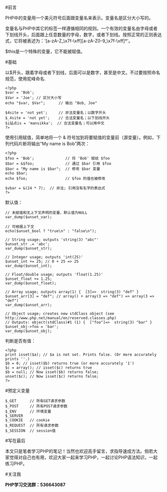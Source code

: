 #前言

PHP中的变量用一个美元符号后面跟变量名来表示。变量名是区分大小写的。

变量名与PHP中其它的标签一样遵循相同的规则。一个有效的变量名由字母或者下划线开头，后面跟上任意数量的字母，数字，或者下划线。按照正常的正则表达式，它将被表述为：'[a-zA-Z_\x7f-\xff][a-zA-Z0-9_\x7f-\xff]*'。

$this是一个特殊的变量，它不能被赋值。

#基础

以$开头，跟着字母或者下划线，后面可以是数字，甚至是中文。不过要按照命名规范，使用驼峰命名.

```
<?php
$var = 'Bob';
$Var = 'Joe'; // 区分大小写
echo "$var, $Var";      // 输出 "Bob, Joe"

$4site = 'not yet';     // 非法变量名；以数字开头
$_4site = 'not yet';    // 合法变量名；以下划线开头
$i站点is = 'mansikka';  // 合法变量名；可以用中文
?>

```

使用引用赋值，简单地将一个 & 符号加到将要赋值的变量前（源变量）。例如，下列代码片断将输出“My name is Bob”两次：

```
<?php
$foo = 'Bob';              // 将 'Bob' 赋给 $foo
$bar = &$foo;              // 通过 $bar 引用 $foo
$bar = "My name is $bar";  // 修改 $bar 变量
echo $bar;
echo $foo;                 // $foo 的值也被修改

$vbar = &(24 * 7);  // 非法; 引用没有名字的表达式
?>
```

默认值：

```
// 未赋值和无上下文声明的变量，默认值为NULL
var_dump($unset_var);

// 可根据上下文
echo($unset_bool ? "true\n" : "false\n");

// String usage; outputs 'string(3) "abc"'
$unset_str .= 'abc';
var_dump($unset_str);

// Integer usage; outputs 'int(25)'
$unset_int += 25; // 0 + 25 => 25
var_dump($unset_int);

// Float/double usage; outputs 'float(1.25)'
$unset_float += 1.25;
var_dump($unset_float);

// Array usage; outputs array(1) {  [3]=>  string(3) "def" }
$unset_arr[3] = "def"; // array() + array(3 => "def") => array(3 => "def")
var_dump($unset_arr);

// Object usage; creates new stdClass object (see http://www.php.net/manual/en/reserved.classes.php)
// Outputs: object(stdClass)#1 (1) {  ["foo"]=>  string(3) "bar" }
$unset_obj->foo = 'bar';
var_dump($unset_obj);
```

判断是否有值：

```
<?php
print isset($a); // $a is not set. Prints false. (Or more accurately prints ''.)
$b = 0; // isset($b) returns true (or more accurately '1')
$c = array(); // isset($c) returns true
$b = null; // Now isset($b) returns false;
unset($c); // Now isset($c) returns false;
?>
```

#预定义变量

```
$_GET      // 所有GET请求参数
$_POST     // 所有POST请求参数
$_ENV      // 环境变量
$_SERVER  
$_COOKIE   // cookie
$_REQUEST  // 所有请求参数
$_SESSION  // session值
```

#写在最后

本文只是笔者学习PHP的笔记！当然也欢迎高手留言，求指导速成方法。倘若大家觉得对自己也有用，欢迎大家一起来学习PHP，一起讨论PHP语法知识，一起练习PHP。


#关注我

**PHP学习交流群：536643087**


